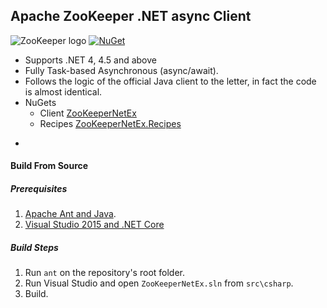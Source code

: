 Apache ZooKeeper .NET async Client
-
![ZooKeeper logo](https://raw.githubusercontent.com/shayhatsor/zookeeper/trunk/zookeeper.bmp)
[![NuGet](https://img.shields.io/github/release/shayhatsor/zookeeper.svg?style=flat&label=Latest%20Release)](https://github.com/shayhatsor/zookeeper/releases/latest)
* Supports .NET 4, 4.5 and above
* Fully Task-based Asynchronous (async/await).
* Follows the logic of the official Java client to the letter, in fact the code is almost identical. 
* NuGets
  * Client [ZooKeeperNetEx](https://www.nuget.org/packages/ZooKeeperNetEx)
  * Recipes [ZooKeeperNetEx.Recipes](https://www.nuget.org/packages/ZooKeeperNetEx.Recipes)

-
#### Build From Source
##### Prerequisites
1. [Apache Ant and Java](http://ant.apache.org/manual/install.html).
2. [Visual Studio 2015 and .NET Core](https://www.microsoft.com/net/core#windowsvs2015)

##### Build Steps
1. Run `ant` on the repository's root folder.
3. Run Visual Studio and open `ZooKeeperNetEx.sln` from `src\csharp`.
4. Build.

